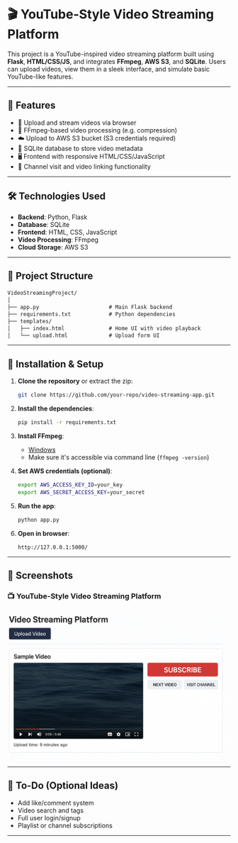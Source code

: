 
# 🎬 YouTube-Style Video Streaming Platform

This project is a YouTube-inspired video streaming platform built using **Flask**, **HTML/CSS/JS**, and integrates **FFmpeg**, **AWS S3**, and **SQLite**. Users can upload videos, view them in a sleek interface, and simulate basic YouTube-like features.

---

## 🚀 Features

- 🎥 Upload and stream videos via browser
- 💽 FFmpeg-based video processing (e.g. compression)
- ☁️ Upload to AWS S3 bucket (S3 credentials required)
- 🧾 SQLite database to store video metadata
- 🖥️ Frontend with responsive HTML/CSS/JavaScript
- 🔗 Channel visit and video linking functionality

---

## 🛠️ Technologies Used

- **Backend**: Python, Flask
- **Database**: SQLite
- **Frontend**: HTML, CSS, JavaScript
- **Video Processing**: FFmpeg
- **Cloud Storage**: AWS S3

---

## 📂 Project Structure

```
VideoStreamingProject/
│
├── app.py                      # Main Flask backend
├── requirements.txt            # Python dependencies
├── templates/
│   ├── index.html              # Home UI with video playback
│   └── upload.html             # Upload form UI
```

---

## 🔧 Installation & Setup

1. **Clone the repository** or extract the zip:
   ```bash
   git clone https://github.com/your-repo/video-streaming-app.git
   ```

2. **Install the dependencies**:
   ```bash
   pip install -r requirements.txt
   ```

3. **Install FFmpeg**:
   - [Windows](https://ffmpeg.org/download.html)
   - Make sure it's accessible via command line (`ffmpeg -version`)

4. **Set AWS credentials (optional)**:
   ```bash
   export AWS_ACCESS_KEY_ID=your_key
   export AWS_SECRET_ACCESS_KEY=your_secret
   ```

5. **Run the app**:
   ```bash
   python app.py
   ```

6. **Open in browser**:
   ```
   http://127.0.0.1:5000/
   ```

---

## 📸 Screenshots

### 📺 YouTube-Style Video Streaming Platform

![YouTube-Style Video Streaming Platform Preview](Screenshot.png)

---

## 📌 To-Do (Optional Ideas)

- Add like/comment system
- Video search and tags
- Full user login/signup
- Playlist or channel subscriptions

---


